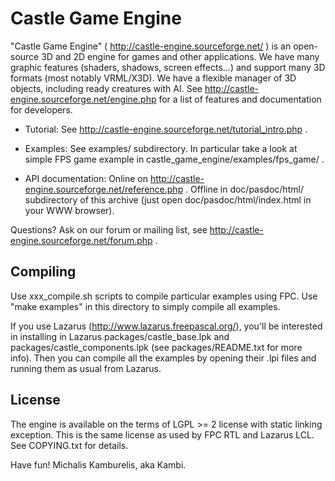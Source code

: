 Castle Game Engine
==================

"Castle Game Engine" ( http://castle-engine.sourceforge.net/ ) is an open-source 3D and 2D engine for games and other applications. We have many graphic features (shaders, shadows, screen effects...) and support many 3D formats (most notably VRML/X3D). We have a flexible manager of 3D objects, including ready creatures with AI. See http://castle-engine.sourceforge.net/engine.php for a list of features and documentation for developers.

- Tutorial: See http://castle-engine.sourceforge.net/tutorial_intro.php .

- Examples: See examples/ subdirectory. In particular take a look at simple FPS game example in castle_game_engine/examples/fps_game/ .

- API documentation:
  Online on http://castle-engine.sourceforge.net/reference.php .
  Offline in doc/pasdoc/html/ subdirectory of this archive
  (just open doc/pasdoc/html/index.html in your WWW browser).

Questions? Ask on our forum or mailing list, see http://castle-engine.sourceforge.net/forum.php .

Compiling
---------

Use xxx_compile.sh scripts to compile particular examples using FPC.
Use "make examples" in this directory to simply compile all examples.

If you use Lazarus (http://www.lazarus.freepascal.org/),
you'll be interested in installing in Lazarus
packages/castle_base.lpk and packages/castle_components.lpk
(see packages/README.txt for more info).
Then you can compile all the examples by opening their .lpi files
and running them as usual from Lazarus.

License
-------

The engine is available on the terms of LGPL >= 2 license
with static linking exception. This is the same license
as used by FPC RTL and Lazarus LCL.
See COPYING.txt for details.

Have fun!
Michalis Kamburelis, aka Kambi.
